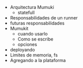 * Arquitectura Mumuki
  * statefull
* Responsabilidades de un runner
* futuras responsabilidades
* Mumukit
  * cuando usarlo
  * Como se escribe
  * opciones
* deployando
* Limites de memoria, fs
* Agregando a la plataforma

